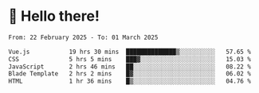 # 👋 Hello there!

<!--START_SECTION:waka-->

```txt
From: 22 February 2025 - To: 01 March 2025

Vue.js           19 hrs 30 mins  ██████████████▒░░░░░░░░░░   57.65 %
CSS              5 hrs 5 mins    ███▓░░░░░░░░░░░░░░░░░░░░░   15.03 %
JavaScript       2 hrs 46 mins   ██░░░░░░░░░░░░░░░░░░░░░░░   08.22 %
Blade Template   2 hrs 2 mins    █▓░░░░░░░░░░░░░░░░░░░░░░░   06.02 %
HTML             1 hr 36 mins    █▒░░░░░░░░░░░░░░░░░░░░░░░   04.76 %
```

<!--END_SECTION:waka-->
